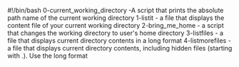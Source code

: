 #!/bin/bash
0-current_working_directory -A script that prints the absolute path name of the current working directory
1-listit - a file that displays the content file of your current working directory
2-bring_me_home - a script that changes the working directory to user's home directory
3-listfiles - a file that displays current directory contents in a long format
4-listmorefiles - a file that displays current directory contents, including hidden files (starting with .). Use the long format

